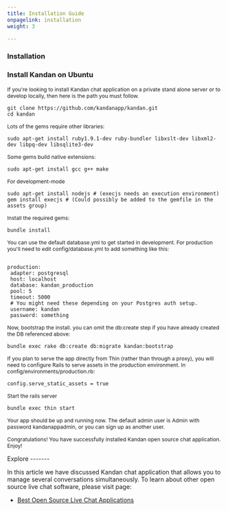```yaml
---
title: Installation Guide
onpagelink: installation
weight: 3

---
```


### Installation

### Install Kandan on Ubuntu

<span style="font-size: 12.16px;">If you're looking to install Kandan chat application on a private stand alone server or to develop locally, then here is the path you must follow.</span>

 ```
git clone https://github.com/kandanapp/kandan.git 
cd kandan
```

<span style="font-size: 12.16px;">Lots of the gems require other libraries:</span>

 ```
sudo apt-get install ruby1.9.1-dev ruby-bundler libxslt-dev libxml2-dev libpq-dev libsqlite3-dev
```

<span style="font-size: 12.16px;">Some gems build native extensions:</span>

 ```
sudo apt-get install gcc g++ make
```

<span style="font-size: 12.16px;">For development-mode</span>

 ```
sudo apt-get install nodejs # (execjs needs an execution environment)
gem install execjs # (Could possibly be added to the gemfile in the assets group)
```

<span style="font-size: 12.16px;">Install the required gems:</span>

 ```
bundle install
```

<span style="font-size: 12.16px;">You can use the default database.yml to get started in development. For production you'll need to edit config/database.yml to add something like this:</span>

 ```

production:
  adapter: postgresql
  host: localhost
  database: kandan_production
  pool: 5
  timeout: 5000
  # You might need these depending on your Postgres auth setup.
  username: kandan 
  password: something

```

<span style="font-size: 12.16px;">Now, bootstrap the install. you can omit the db:create step if you have already created the DB referenced above:</span>

 ```
bundle exec rake db:create db:migrate kandan:bootstrap
```

<span style="font-size: 12.16px;">If you plan to serve the app directly from Thin (rather than through a proxy), you will need to configure Rails to serve assets in the production environment. In config/environments/production.rb:</span>

 ```
config.serve_static_assets = true
```

<span style="font-size: 12.16px;"> Start the rails server</span>

 ```
bundle exec thin start
```

<span style="font-size: 12.16px;">Your app should be up and running now. The default admin user is Admin with password kandanappadmin, or you can sign up as another user. </span>

<span style="font-size: 12.16px;">Congratulations! You have successfully installed Kandan open source chat application. Enjoy!</span>

<div class="asposeptyltd containerize"> </div><div class="col-lg-12">Explore
-------

In this article we have discussed Kandan chat application that allows you to manage several conversations simultaneously. To learn about other open source live chat software, please visit page:

- [Best Open Source Live Chat Applications](https://products.containerize.com/live-chat)
 
 </div>